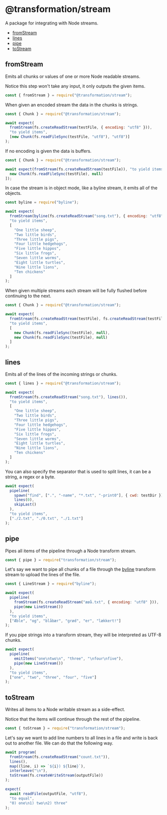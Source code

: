 # @transformation/stream

A package for integrating with Node streams.

<!-- toc -->

- [fromStream](#fromstream)
- [lines](#lines)
- [pipe](#pipe)
- [toStream](#tostream)

<!-- tocstop -->

## fromStream

Emits all chunks or values of one or more Node readable streams.

Notice this step won't take any input, it only outputs the given items.

```js
const { fromStream } = require("@transformation/stream");
```

When given an encoded stream the data in the chunks is strings.

```js
const { Chunk } = require("@transformation/stream");

await expect(
  fromStream(fs.createReadStream(testFile, { encoding: "utf8" })),
  "to yield items",
  [new Chunk(fs.readFileSync(testFile, "utf8"), "utf8")]
);
```

If no encoding is given the data is buffers.

```js
const { Chunk } = require("@transformation/stream");

await expect(fromStream(fs.createReadStream(testFile)), "to yield items", [
  new Chunk(fs.readFileSync(testFile), null)
]);
```

In case the stream is in object mode, like a byline stream, it emits all of the objects.

```js
const byline = require("byline");

await expect(
  fromStream(byline(fs.createReadStream("song.txt"), { encoding: "utf8" })),
  "to yield items",
  [
    "One little sheep",
    "Two little birds",
    "Three little pigs",
    "Four little hedgehogs",
    "Five little hippos",
    "Six little frogs",
    "Seven little worms",
    "Eight little turtles",
    "Nine little lions",
    "Ten chickens"
  ]
);
```

When given multiple streams each stream will be fully flushed before continuing
to the next.

```js
const { Chunk } = require("@transformation/stream");

await expect(
  fromStream(fs.createReadStream(testFile), fs.createReadStream(testFile)),
  "to yield items",
  [
    new Chunk(fs.readFileSync(testFile), null),
    new Chunk(fs.readFileSync(testFile), null)
  ]
);
```

## lines

Emits all of the lines of the incoming strings or chunks.

```js
const { lines } = require("@transformation/stream");
```

```js
await expect(
  fromStream(fs.createReadStream("song.txt"), lines()),
  "to yield items",
  [
    "One little sheep",
    "Two little birds",
    "Three little pigs",
    "Four little hedgehogs",
    "Five little hippos",
    "Six little frogs",
    "Seven little worms",
    "Eight little turtles",
    "Nine little lions",
    "Ten chickens"
  ]
);
```

You can also specify the separator that is used to split lines, it can be a
string, a regex or a byte.

```js
await expect(
  pipeline(
    spawn("find", [".", "-name", "*.txt", "-print0"], { cwd: testDir }),
    lines(0),
    skipLast()
  ),
  "to yield items",
  ["./2.txt", "./0.txt", "./1.txt"]
);
```

## pipe

Pipes all items of the pipeline through a Node transform stream.

```js
const { pipe } = require("transformation/stream");
```

Let's say we want to pipe all chunks of a file through the
[byline](https://www.npmjs.com/package/byline) transform stream to upload the
lines of the file.

```js
const { LineStream } = require("byline");

await expect(
  pipeline(
    fromStream(fs.createReadStream("æøå.txt", { encoding: "utf8" })),
    pipe(new LineStream())
  ),
  "to yield items",
  ["Æble", "og", "blåbær", "grød", "er", "lækkert!"]
);
```

If you pipe strings into a transform stream, they will be interpreted as UTF-8 chunks.

```js
await expect(
  pipeline(
    emitItems("one\ntwo\n", "three", "\nfour\nfive"),
    pipe(new LineStream())
  ),
  "to yield items",
  ["one", "two", "three", "four", "five"]
);
```

## toStream

Writes all items to a Node writable stream as a side-effect.

Notice that the items will continue through the rest of the pipeline.

```js
const { toStream } = require("transformation/stream");
```

Let's say we want to add line numbers to all lines in a file and write is back
out to another file. We can do that the following way.

```js
await program(
  fromStream(fs.createReadStream("count.txt")),
  lines(),
  map((line, i) => `${i}) ${line}`),
  interleave("\n"),
  toStream(fs.createWriteStream(outputFile))
);

expect(
  await readFile(outputFile, "utf8"),
  "to equal",
  "0) one\n1) two\n2) three"
);
```
